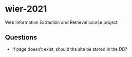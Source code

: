 # wier-2021
Web Information Extraction and Retrieval course project

## Questions

* If page doesn't exist, should the site be stored in the DB?
